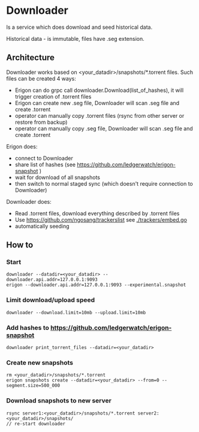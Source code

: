 # Downloader

Is a service which does download and seed historical data.

Historical data - is immutable, files have .seg extension.

## Architecture

Downloader works based on <your_datadir>/snapshots/*.torrent files. Such files can be created 4 ways:

- Erigon can do grpc call downloader.Download(list_of_hashes), it will trigger creation of .torrent files
- Erigon can create new .seg file, Downloader will scan .seg file and create .torrent
- operator can manually copy .torrent files (rsync from other server or restore from backup)
- operator can manually copy .seg file, Downloader will scan .seg file and create .torrent

Erigon does:

- connect to Downloader
- share list of hashes (see https://github.com/ledgerwatch/erigon-snapshot )
- wait for download of all snapshots
- then switch to normal staged sync (which doesn't require connection to Downloader)

Downloader does:

- Read .torrent files, download everything described by .torrent files
- Use https://github.com/ngosang/trackerslist see [./trackers/embed.go](./trackers/embed.go)
- automatically seeding

## How to

### Start

```
downloader --datadir=<your_datadir> --downloader.api.addr=127.0.0.1:9093
erigon --downloader.api.addr=127.0.0.1:9093 --experimental.snapshot
```

### Limit download/upload speed

```
downloader --download.limit=10mb --upload.limit=10mb
```

### Add hashes to https://github.com/ledgerwatch/erigon-snapshot

```
downloader print_torrent_files --datadir=<your_datadir>
```

### Create new snapshots

```
rm <your_datadir>/snapshots/*.torrent
erigon snapshots create --datadir=<your_datadir> --from=0 --segment.size=500_000
```

### Download snapshots to new server

```
rsync server1:<your_datadir>/snapshots/*.torrent server2:<your_datadir>/snapshots/
// re-start downloader 
```

